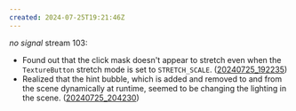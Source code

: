 ```yaml
---
created: 2024-07-25T19:21:46Z
---
```


_no signal_ stream 103:
- Found out that the click mask doesn't appear to stretch even when the `TextureButton` stretch mode is set to `STRETCH_SCALE`. ([20240725_192235](20240725_192235.md))
- Realized that the hint bubble, which is added and removed to and from the scene dynamically at runtime, seemed to be changing the lighting in the scene. ([20240725_204230](20240725_204230.md))
